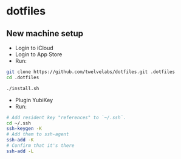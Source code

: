 # dotfiles

## New machine setup

* Login to iCloud
* Login to App Store
* Run:

```bash
git clone https://github.com/twelvelabs/dotfiles.git .dotfiles
cd .dotfiles

./install.sh
```

* Plugin YubiKey
* Run:

```bash
# Add resident key "references" to `~/.ssh`.
cd ~/.ssh
ssh-keygen -K
# Add them to ssh-agent
ssh-add -K
# Confirm that it's there
ssh-add -L
```
